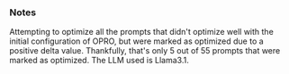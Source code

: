 ### Notes

Attempting to optimize all the prompts that didn't optimize well with the initial configuration of OPRO, but were marked as optimized due to a positive delta value. 
Thankfully, that's only 5 out of 55 prompts that were marked as optimized. The LLM used is Llama3.1.